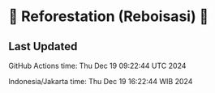 
# 🌳 Reforestation (Reboisasi) 🌲

## Last Updated

GitHub Actions time: Thu Dec 19 09:22:44 UTC 2024

Indonesia/Jakarta time: Thu Dec 19 16:22:44 WIB 2024
